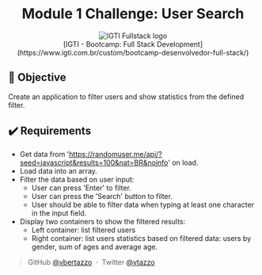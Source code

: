 <h1 align="center">Module 1 Challenge: User Search</h1>

<div align="center">
	<img alt="IGTI Fullstack logo" src="https://res.cloudinary.com/voss/image/upload/v1594901380/readme_logos/igti-fullstack.png"/>
</div>

<div align="center">
  [IGTI - Bootcamp: Full Stack Development](https://www.igti.com.br/custom/bootcamp-desenvolvedor-full-stack/)
</div>

## 🎯 Objective

Create an application to filter users and show statistics from the defined filter.

## ✔️ Requirements

- Get data from 'https://randomuser.me/api/?seed=javascript&results=100&nat=BR&noinfo' on load.
- Load data into an array.
- Filter the data based on user input:
  - User can press 'Enter' to filter.
  - User can press the 'Search' button to filter.
  - User should be able to filter data when typing at least one character in the input field.
- Display two containers to show the filtered results:
  - Left container: list filtered users
  - Right container: list users statistics based on filtered data: users by gender, sum of ages and average age.

> GitHub [@vbertazzo](https://github.com/vbertazzo) &nbsp;&middot;&nbsp;
> Twitter [@vtazzo](https://twitter.com/vtazzo)
